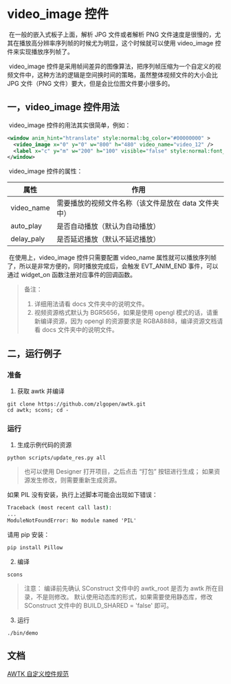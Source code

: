 # video_image 控件

​	在一般的嵌入式板子上面，解析 JPG 文件或者解析 PNG 文件速度是很慢的，尤其在播放高分辨率序列帧的时候尤为明显，这个时候就可以使用 video_image 控件来实现播放序列帧了。

​	video_image 控件是采用帧间差异的图像算法，把序列帧压缩为一个自定义的视频文件中，这种方法的逻辑是空间换时间的策略，虽然整体视频文件的大小会比 JPG 文件（PNG 文件）要大，但是会比位图文件要小很多的。

## 一，video_image 控件用法

​	video_image 控件的用法其实很简单，例如：

``` xml
<window anim_hint="htranslate" style:normal:bg_color="#00000000" >
  <video_image x="0" y="0" w="800" h="480" video_name="video_12" />
  <label x="c" y="m" w="200" h="100" visible="false" style:normal:font_size="80" style:normal:text_color="#ffffff" text="the end" />
</window>
```

​	video_image 控件的属性：

| 属性       | 作用                                                 |
| ---------- | ---------------------------------------------------- |
| video_name | 需要播放的视频文件名称（该文件是放在 data 文件夹中） |
| auto_play  | 是否自动播放（默认为自动播放）                       |
| delay_paly | 是否延迟播放（默认不延迟播放）                       |

​	在使用上，video_image 控件只需要配置 video_name 属性就可以播放序列帧了，所以是非常方便的，同时播放完成后，会触发 EVT_ANIM_END 事件，可以通过 widget_on  函数注册对应事件的回调函数。

> 备注：
>
> 1. 详细用法请看 docs 文件夹中的说明文件。
> 2. 视频资源格式默认为 BGR5656，如果是使用 opengl 模式的话，请重新编译资源，因为 opengl 的资源要求是 RGBA8888，编译资源文档请看 docs 文件夹中的说明文件。

## 二，运行例子

### 准备

1. 获取 awtk 并编译

```
git clone https://github.com/zlgopen/awtk.git
cd awtk; scons; cd -
```

### 运行

1. 生成示例代码的资源

```
python scripts/update_res.py all
```
> 也可以使用 Designer 打开项目，之后点击 “打包” 按钮进行生成；
> 如果资源发生修改，则需要重新生成资源。

如果 PIL 没有安装，执行上述脚本可能会出现如下错误：
```cmd
Traceback (most recent call last):
...
ModuleNotFoundError: No module named 'PIL'
```
请用 pip 安装：
```cmd
pip install Pillow
```

2. 编译

```
scons
```
> 注意：
> 编译前先确认 SConstruct 文件中的 awtk_root 是否为 awtk 所在目录，不是则修改。
> 默认使用动态库的形式，如果需要使用静态库，修改 SConstruct 文件中的 BUILD_SHARED = 'false' 即可。

3. 运行
```
./bin/demo
```

## 文档

[AWTK 自定义控件规范](https://github.com/zlgopen/awtk/blob/master/docs/custom_widget_rules.md)
